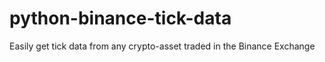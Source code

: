 # python-binance-tick-data
Easily get tick data from any crypto-asset traded in the Binance Exchange
